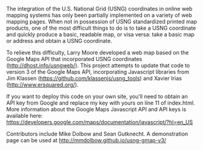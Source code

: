 The integration of the U.S. National Grid (USNG) coordinates in online web mapping systems has only been partially implemented on a variety of web mapping pages. When not in possession of USNG standardized printed map products, one of the most difficult things to do is to take a USNG coordinate and quickly produce a basic, readable map, or visa versa: take a basic map or address and obtain a USNG coordinate.

To relieve this difficulty, Larry Moore developed a web map based on the Google Maps API that incorporated USNG coordinates (http://dhost.info/usngweb/). This project attempts to update that code to version 3 of the Google Maps API, incorporating Javascript libraries from Jim Klassen (https://github.com/klassenjs/usng_tools) and Xavier Irias (http://www.ersquared.org/). 

If you want to deploy this code on your own site, you'll need to obtain an API key from Google and replace my key with yours on line 11 of index.html. More information about the Google Maps Javascript API and API keys is available here: https://developers.google.com/maps/documentation/javascript/?hl=en_US

Contributors include Mike Dolbow and Sean Gutknecht. A demonstration page can be used at http://mmdolbow.github.io/usng-gmap-v3/
